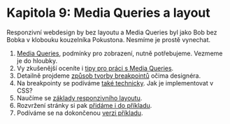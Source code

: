 # Kapitola 9: Media Queries a layout

Responzivní webdesign by bez layoutu a Media Queries byl jako Bob bez Bobka v klobouku kouzelníka Pokustona. Nesmíme je prostě vynechat.

1. [Media Queries](css3-media-queries.md), podmínky pro zobrazení, nutně potřebujeme. Vezmeme je do hloubky.
2. Vy zkušenější oceníte i [tipy pro práci s Media Queries](media-queries-tipy.md).
3. Detailně projdeme [způsob tvorby breakpointů](breakpointy.md) očima designéra.
4. Na breakpointy se podíváme [také technicky](breakpointy-css.md). Jak je implementovat v CSS?
5. Naučíme se [základy responzivního layoutu](responzivni-layout.md).
6. Rozvržení stránky si pak [přidáme i do příkladu](priklad-layout.md).
7. Podíváme se na dokončenou [verzi příkladu](priklad-hotovo.md).

